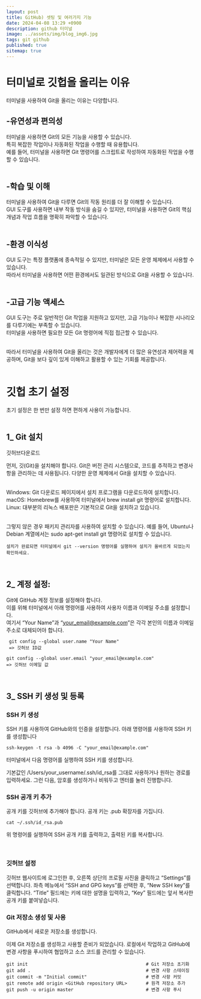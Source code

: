 ```yaml
---
layout: post
title: GitHub) 셋팅 및 여러가지 기능
date: 2024-04-08 13:29 +0900
description: github 터미널
image: ../assets/img/blog_img6.jpg
tags: git github
published: true
sitemap: true
---
```


# 터미널로 깃헙을 올리는 이유
터미널을 사용하여 Git을 올리는 이유는 다양합니다.
<br>

## -유연성과 편의성
터미널을 사용하면 Git의 모든 기능을 사용할 수 있습니다.   
특히 복잡한 작업이나 자동화된 작업을 수행할 때 유용합니다.   
예를 들어, 터미널을 사용하면 Git 명령어를 스크립트로 작성하여 자동화된 작업을 수행할 수 있습니다.   
<br>


## -학습 및 이해
터미널을 사용하여 Git을 다루면 Git의 작동 원리를 더 잘 이해할 수 있습니다.   
GUI 도구를 사용하면 내부 작동 방식을 숨길 수 있지만, 터미널을 사용하면 Git의 핵심 개념과 작업 흐름을 명확히 파악할 수 있습니다.   
<br>

## -환경 이식성
GUI 도구는 특정 플랫폼에 종속적일 수 있지만, 터미널은 모든 운영 체제에서 사용할 수 있습니다.   
따라서 터미널을 사용하면 어떤 환경에서도 일관된 방식으로 Git을 사용할 수 있습니다.   
<br>

## -고급 기능 액세스
GUI 도구는 주로 일반적인 Git 작업을 지원하고 있지만, 고급 기능이나 복잡한 시나리오를 다루기에는 부족할 수 있습니다.   
터미널을 사용하면 필요한 모든 Git 명령어에 직접 접근할 수 있습니다.   
<br>

따라서 터미널을 사용하여 Git을 올리는 것은 개발자에게 더 많은 유연성과 제어력을 제공하며, Git을 보다 깊이 있게 이해하고 활용할 수 있는 기회를 제공합니다.   
<br>


# 깃헙 초기 설정
초기 설정은 한 번만 설정 하면 편하게 사용이 가능합니다.   
<br>


## 1_ Git 설치
깃허브다운로드
<br>

먼저, 깃(Git)을 설치해야 합니다. Git은 버전 관리 시스템으로, 코드를 추적하고 변경사항을 관리하는 데 사용됩니다. 다양한 운영 체제에서 Git을 설치할 수 있습니다.   
<br>

Windows: Git 다운로드 페이지에서 설치 프로그램을 다운로드하여 설치합니다.   
macOS: Homebrew를 사용하여 터미널에서 brew install git 명령어로 설치합니다.   
Linux: 대부분의 리눅스 배포판은 기본적으로 Git을 설치하고 있습니다.   
<br> 

그렇지 않은 경우 패키지 관리자를 사용하여 설치할 수 있습니다. 예를 들어, Ubuntu나 Debian 계열에서는 sudo apt-get install git 명령어로 설치할 수 있습니다.   
````
설치가 완료되면 터미널에서 git --version 명령어를 실행하여 설치가 올바르게 되었는지 확인하세요.
````
<br>

## 2_ 계정 설정:
Git에 GitHub 계정 정보를 설정해야 합니다.   
이를 위해 터미널에서 아래 명령어를 사용하여 사용자 이름과 이메일 주소를 설정합니다.  
여기서 “Your Name”과 “your_email@example.com”은 각각 본인의 이름과 이메일 주소로 대체되어야 합니다.   
````
 git config --global user.name "Your Name" 
 => 깃허브 ID값

git config --global user.email "your_email@example.com"
=> 깃허브 이메일 값
```` 
<br>

## 3_ SSH 키 생성 및 등록
### SSH 키 생성
SSH 키를 사용하여 GitHub와의 인증을 설정합니다.
아래 명령어를 사용하여 SSH 키를 생성합니다
````
ssh-keygen -t rsa -b 4096 -C "your_email@example.com"
```` 
터미널에서 다음 명령어를 실행하여 SSH 키를 생성합니다.

기본값인 /Users/your_username/.ssh/id_rsa를 그대로 사용하거나 원하는 경로를 입력하세요.
그런 다음, 암호를 생성하거나 비워두고 엔터를 눌러 진행합니다.
<br>

### SSH 공개 키 추가
공개 키를 깃허브에 추가해야 합니다. 공개 키는 .pub 확장자를 가집니다.
````
cat ~/.ssh/id_rsa.pub
```` 
위 명령어를 실행하여 SSH 공개 키를 출력하고, 출력된 키를 복사합니다.

<br>

### 깃허브 설정
깃허브 웹사이트에 로그인한 후, 오른쪽 상단의 프로필 사진을 클릭하고 “Settings”를 선택합니다.
좌측 메뉴에서 “SSH and GPG keys”를 선택한 후, “New SSH key”를 클릭합니다.
“Title” 필드에는 키에 대한 설명을 입력하고, “Key” 필드에는 앞서 복사한 공개 키를 붙여넣습니다.
<br>

### Git 저장소 생성 및 사용
GitHub에서 새로운 저장소를 생성합니다.

이제 Git 저장소를 생성하고 사용할 준비가 되었습니다.
로컬에서 작업하고 GitHub에 변경 사항을 푸시하여 협업하고 소스 코드를 관리할 수 있습니다.
````
git init                                            # Git 저장소 초기화
git add .                                           # 변경 사항 스테이징
git commit -m "Initial commit"                      # 변경 사항 커밋
git remote add origin <GitHub repository URL>       # 원격 저장소 추가
git push -u origin master                           # 변경 사항 푸시
```` 

